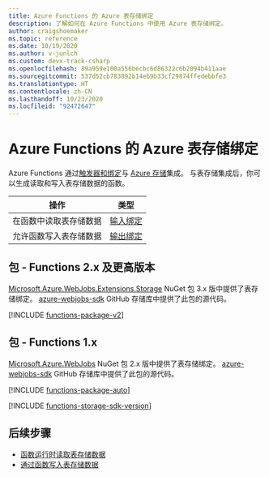 ```yaml
---
title: Azure Functions 的 Azure 表存储绑定
description: 了解如何在 Azure Functions 中使用 Azure 表存储绑定。
author: craigshoemaker
ms.topic: reference
ms.date: 10/19/2020
ms.author: v-junlch
ms.custom: devx-track-csharp
ms.openlocfilehash: 89a959e100a556becbc6d86322c6b2094b411aae
ms.sourcegitcommit: 537d52cb783892b14eb9b33cf29874ffedebbfe3
ms.translationtype: HT
ms.contentlocale: zh-CN
ms.lasthandoff: 10/23/2020
ms.locfileid: "92472647"
---
```

# <a name="azure-table-storage-bindings-for-azure-functions"></a>Azure Functions 的 Azure 表存储绑定

Azure Functions 通过[触发器和绑定](./functions-triggers-bindings.md)与 [Azure 存储](../storage/index.yml)集成。 与表存储集成后，你可以生成读取和写入表存储数据的函数。

| 操作 | 类型 |
|---------|---------|
| 在函数中读取表存储数据 | [输入绑定](./functions-bindings-storage-table-input.md) |
| 允许函数写入表存储数据 |[输出绑定](./functions-bindings-storage-table-output.md) |

## <a name="packages---functions-2x-and-higher"></a>包 - Functions 2.x 及更高版本

[Microsoft.Azure.WebJobs.Extensions.Storage](https://www.nuget.org/packages/Microsoft.Azure.WebJobs.Extensions.Storage) NuGet 包 3.x 版中提供了表存储绑定。 [azure-webjobs-sdk](https://github.com/Azure/azure-webjobs-sdk/tree/dev/src/Microsoft.Azure.WebJobs.Extensions.Storage/Tables) GitHub 存储库中提供了此包的源代码。

[!INCLUDE [functions-package-v2](../../includes/functions-package-v2.md)]

## <a name="packages---functions-1x"></a>包 - Functions 1.x

[Microsoft.Azure.WebJobs](https://www.nuget.org/packages/Microsoft.Azure.WebJobs) NuGet 包 2.x 版中提供了表存储绑定。 [azure-webjobs-sdk](https://github.com/Azure/azure-webjobs-sdk/tree/v2.x/src/Microsoft.Azure.WebJobs.Storage/Table) GitHub 存储库中提供了此包的源代码。

[!INCLUDE [functions-package-auto](../../includes/functions-package-auto.md)]

[!INCLUDE [functions-storage-sdk-version](../../includes/functions-storage-sdk-version.md)]

## <a name="next-steps"></a>后续步骤

- [函数运行时读取表存储数据](./functions-bindings-storage-table-input.md)
- [通过函数写入表存储数据](./functions-bindings-storage-table-output.md)

